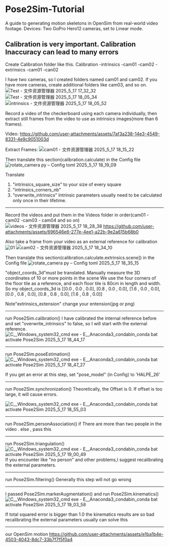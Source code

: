 # Pose2Sim-Tutorial
A guide to generating motion skeletons in OpenSim from real-world video footage.
Devices: Two GoPro Hero12 cameras, set to Linear mode.

Calibration is very important. Calibration Inaccuracy can lead to many errors
---------------------------------------------------------------------------------------------------------------------------------------------------
Create Calibration folder like this.
Calibration
  -intrinsics
     -cam01
     -cam02
  -extrinsics
     -cam01
     -can02

I have two cameras, so I created folders named cam01 and cam02. If you have more cameras, create additional folders like cam03, and so on.
![Test - 文件资源管理器 2025_5_17 17_32_32](https://github.com/user-attachments/assets/5b14c9de-e2e0-4ac8-a97a-2769aaaf10f8)
![Test - 文件资源管理器 2025_5_17 18_05_34](https://github.com/user-attachments/assets/f9adc337-1efb-474c-be5f-d4e44c9f66a1)
![intrinsics - 文件资源管理器 2025_5_17 18_05_52](https://github.com/user-attachments/assets/f0ead25d-3af4-46aa-97fd-93598e60b83e)

Record a video of the checkerboard using each camera individually, then extract still frames from the video to use as intrinsics images(more than 6 frames).

Video:
https://github.com/user-attachments/assets/7af3a238-14e3-4549-8331-4e9c9051003d

Extract Frames:
![cam01 - 文件资源管理器 2025_5_17 18_15_22](https://github.com/user-attachments/assets/35707035-cf5b-4407-9dd4-8b78090f39f2)

Then translate this section(calibration.calculate) in the Config file
![rotate_camera py – Config toml 2025_5_17 18_19_09](https://github.com/user-attachments/assets/65f1d4a9-a0c5-4ba7-be16-83cac69a9997)

Translate 
1. "intrinsics_square_size" to your size of every square
2. "intrinsics_corners_nb"
3. "overwrite_intrinsics"  Intrinsic parameters usually need to be calculated only once in their lifetime.

---------------------------------------------------------------------------------------------------------------------------------------------------
Record the videos and put them in the Videos folder in order(cam01 - cam02 -cam03 - cam04 and so on)
![videos - 文件资源管理器 2025_5_17 18_28_38](https://github.com/user-attachments/assets/35714554-901b-4f56-9058-bb03b6a95425)
https://github.com/user-attachments/assets/696546e6-277e-4ee1-a22b-9e2a615b68b0

Also take a frame from your video as an external reference for calibration
![01](https://github.com/user-attachments/assets/86ef1686-fcd2-42d6-9e10-0542de39ccf0)
![cam02 - 文件资源管理器 2025_5_17 18_34_10](https://github.com/user-attachments/assets/ce1dd739-d033-4e9a-94b6-d46bf34b0fd8)

Then translate this section(calibration.calculate.extrinsics.scene]) in the Config file
![rotate_camera py – Config toml 2025_5_17 18_35_15](https://github.com/user-attachments/assets/8ec230c3-0d30-4577-bd47-1671b473e9a7)

"object_coords_3d"must be translated. Manually measure the 3D coordinates of 10 or more points in the scene
We use the four corners of the floor tile as a reference, and each floor tile is 80cm in length and width.
So my object_coords_3d is
[[0.0 , 0.0 , 0.0],
[0.8 , 0.0 , 0.0],
[1.6 , 0.0 , 0.0],
[0.0 , 0.8 , 0.0],
[0.8 , 0.8 , 0.0],
[1.6 , 0.8 , 0.0]]


Note"extrinsics_extension" change your entension(jpg or png)

---------------------------------------------------------------------------------------------------------------------------------------------------
run Pose2Sim.calibration()
I have calibrated the internal reference before and set "overwrite_intrinsics" to false, so I will start with the external reference.
![C__Windows_system32_cmd exe - _E__Anaconda3_condabin_conda bat_  activate Pose2Sim 2025_5_17 18_44_17](https://github.com/user-attachments/assets/61cd17ff-1c2e-416d-aa3b-f5b57d5faa07)

---------------------------------------------------------------------------------------------------------------------------------------------------
run Pose2Sim.poseEstimation()
![C__Windows_system32_cmd exe - _E__Anaconda3_condabin_conda bat_  activate Pose2Sim 2025_5_17 18_47_27](https://github.com/user-attachments/assets/1bc15b07-ec1e-4b96-a9c4-d50bac33e2d5)

If you get an error at this step, set "pose_model" (in Config) to 'HALPE_26'

---------------------------------------------------------------------------------------------------------------------------------------------------
run Pose2Sim.synchronization()
Theoretically, the Offset is 0. If offset is too large, it will cause errors.

![C__Windows_system32_cmd exe - _E__Anaconda3_condabin_conda bat_  activate Pose2Sim 2025_5_17 18_55_03](https://github.com/user-attachments/assets/dbbfaf8c-e8fe-4117-819c-0d9c7e6a046c)

---------------------------------------------------------------------------------------------------------------------------------------------------
run Pose2Sim.personAssociation() if There are more than two people in the video .
else , pass this

---------------------------------------------------------------------------------------------------------------------------------------------------
run Pose2Sim.triangulation()
![C__Windows_system32_cmd exe - _E__Anaconda3_condabin_conda bat_  activate Pose2Sim 2025_5_17 19_00_49](https://github.com/user-attachments/assets/406ed215-587c-4b12-982f-bd0baace2bc2)
If you encounter like "no person" and other problems,I suggest recalibrating the external parameters.

---------------------------------------------------------------------------------------------------------------------------------------------------
run Pose2Sim.filtering()
Generally this step will not go wrong

---------------------------------------------------------------------------------------------------------------------------------------------------
I passed Pose2Sim.markerAugmentation() and run Pose2Sim.kinematics()
![C__Windows_system32_cmd exe - _E__Anaconda3_condabin_conda bat_  activate Pose2Sim 2025_5_17 19_03_58](https://github.com/user-attachments/assets/7d4db3ce-27b5-47df-825f-4709ff4e0f2e)

If total squared error is bigger than 1.0 the kinematics results are so bad
recalibrating the external parameters usually can solve this

---------------------------------------------------------------------------------------------------------------------------------------------------
our OpenSim motion
https://github.com/user-attachments/assets/e1ba1b4e-4503-4043-8dc7-33b7f7f5f0a4





